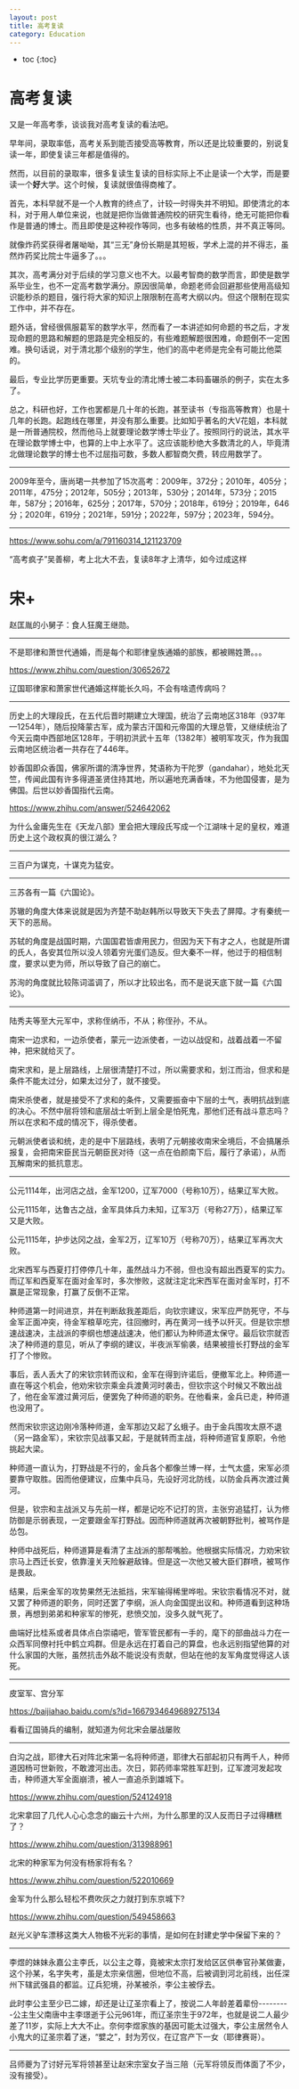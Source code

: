 ```yaml
---
layout: post
title: 高考复读
category: Education 
---
```


* toc
{:toc}

# 高考复读

又是一年高考季，谈谈我对高考复读的看法吧。

早年间，录取率低，高考关系到能否接受高等教育，所以还是比较重要的，别说复读一年，即使复读三年都是值得的。

然而，以目前的录取率，很多复读生复读的目标实际上不止是读一个大学，而是要读一个**好**大学。这个时候，复读就很值得商榷了。

首先，本科早就不是一个人教育的终点了，计较一时得失并不明知。即使清北的本科，对于用人单位来说，也就是把你当做普通院校的研究生看待，绝无可能把你看作是普通的博士。而且即使是这种视作等同，也多有破格的性质，并不真正等同。

就像炸药奖获得者屠呦呦，其“三无”身份长期是其短板，学术上混的并不得志，虽然炸药奖比院士牛逼多了。。。

其次，高考满分对于后续的学习意义也不大。以最考智商的数学而言，即使是数学系毕业生，也不一定高考数学满分。原因很简单，命题老师会回避那些使用高级知识能秒杀的题目，强行将大家的知识上限限制在高考大纲以内。但这个限制在现实工作中，并不存在。

题外话，曾经很佩服葛军的数学水平，然而看了一本讲述如何命题的书之后，才发现命题的思路和解题的思路是完全相反的，有些难题解题很困难，命题倒不一定困难。换句话说，对于清北那个级别的学生，他们的高中老师是完全有可能比他菜的。

最后，专业比学历更重要。天坑专业的清北博士被二本码畜碾杀的例子，实在太多了。

总之，科研也好，工作也罢都是几十年的长跑，甚至读书（专指高等教育）也是十几年的长跑。起跑线在哪里，并没有那么重要。比如知乎著名的大V花姐，本科就是一所普通院校，然而他马上就要理论数学博士毕业了。按照同行的说法，其水平在理论数学博士中，也算的上中上水平了。这应该能秒绝大多数清北的人，毕竟清北做理论数学的博士也不过屈指可数，多数人都智商欠费，转应用数学了。

---

2009年至今，唐尚珺一共参加了15次高考：2009年，372分；2010年，405分；2011年，475分；2012年，505分；2013年，530分；2014年，573分；2015年，587分；2016年，625分；2017年，570分；2018年，619分；2019年，646分；2020年，619分；2021年，591分；2022年，597分；2023年，594分。

---

https://www.sohu.com/a/791160314_121123709

“高考疯子”吴善柳，考上北大不去，复读8年才上清华，如今过成这样 

# 宋+

赵匡胤的小舅子：食人狂魔王继勋。

---

不是耶律和萧世代通婚，而是每个和耶律皇族通婚的部族，都被赐姓萧。。。

https://www.zhihu.com/question/30652672

辽国耶律家和萧家世代通婚这样能长久吗，不会有啥遗传病吗？

---

历史上的大理段氏，在五代后晋时期建立大理国，统治了云南地区318年（937年—1254年），随后投降蒙古军，成为蒙古汗国和元帝国的大理总管，又继续统治了今天云南中西部地区128年，于明初洪武十五年（1382年）被明军攻灭，作为我国云南地区统治者一共存在了446年。

妙香国即众香国，佛家所谓的清净世界，梵语称为干陀罗（gandahar），地处北天竺，传闻此国有许多得道圣贤住持其地，所以遍地充满香味，不为他国侵害，是为佛国。后世以妙香国指代云南。

https://www.zhihu.com/answer/524642062

为什么金庸先生在《天龙八部》里会把大理段氏写成一个江湖味十足的皇权，难道历史上这个政权真的很江湖么？

---

三百户为谋克，十谋克为猛安。

---

三苏各有一篇《六国论》。

苏辙的角度大体来说就是因为齐楚不助赵韩所以导致天下失去了屏障。才有秦统一天下的恶局。

苏轼的角度是战国时期，六国国君皆虐用民力，但因为天下有才之人，也就是所谓的氏人，各安其位所以没人领着穷光蛋们造反。但大秦不一样，他过于的相信制度，要求以吏为师，所以导致了自己的崩亡。

苏洵的角度就比较陈词滥调了，所以才比较出名，而不是说天底下就一篇《六国论》。

---

陆秀夫等至大元军中，求称侄纳币，不从；称侄孙，不从。

南宋一边求和，一边杀使者，蒙元一边派使者，一边以战促和，战着战着一不留神，把宋就给灭了。

南宋求和，是上层路线，上层很清楚打不过，所以需要求和，划江而治，但求和是条件不能太过分，如果太过分了，就不接受。

南宋杀使者，就是接受不了求和的条件，又需要振奋中下层的士气，表明抗战到底的决心。不然中层将领和底层战士听到上层全是怕死鬼，那他们还有战斗意志吗？所以在求和不成的情况下，得杀使者。

元朝派使者谈和统，走的是中下层路线，表明了元朝接收南宋全境后，不会搞屠杀报复，会把南宋臣民当元朝臣民对待（这一点在伯颜南下后，履行了承诺），从而瓦解南宋的抵抗意志。

---

公元1114年，出河店之战，金军1200，辽军7000（号称10万），结果辽军大败。

公元1115年，达鲁古之战，金军具体兵力未知，辽军3万（号称27万），结果辽军又是大败。

公元1115年，护步达冈之战，金军2万，辽军10万（号称70万），结果辽军再次大败。

北宋西军与西夏打打停停几十年，虽然战斗力不弱，但也没有超出西夏军的实力。而辽军和西夏军在面对金军时，多次惨败，这就注定北宋西军在面对金军时，打不赢是正常现象，打赢了反倒不正常。

种师道第一时间进京，并在判断敌我差距后，向钦宗建议，宋军应严防死守，不与金军正面冲突，待金军粮草吃完，往回撤时，再在黄河一线予以歼灭。但是钦宗想速战速决，主战派的李纲也想速战速决，他们都认为种师道太保守。最后钦宗就否决了种师道的意见，听从了李纲的建议，半夜派军偷袭，结果被擅长打野战的金军打了个惨败。

事后，丢人丢大了的宋钦宗转而议和，金军在得到许诺后，便撤军北上。种师道一直在等这个机会，他劝宋钦宗乘金兵渡黄河时袭击，但钦宗这个时候又不敢出战了，他在金军渡过黄河后，便罢免了种师道的职务。在他看来，金兵已走，种师道也没用了。

然而宋钦宗这边刚冷落种师道，金军那边又起了幺蛾子。由于金兵围攻太原不退（另一路金军），宋钦宗见战事又起，于是就转而主战，将种师道官复原职，令他挑起大梁。

种师道一直认为，打野战是不行的，金兵各个都像兰博一样，士气太盛，宋军必须要靠守取胜。因而他便建议，应集中兵马，先设好河北防线，以防金兵再次渡过黄河。

但是，钦宗和主战派又与先前一样，都是记吃不记打的货，主张穷追猛打，认为修防御是示弱表现，一定要跟金军打野战。因而种师道就再次被朝野批判，被骂作是怂包。

种师中战死后，种师道算是看清了主战派的那帮嘴脸。他根据实际情况，力劝宋钦宗马上西迁长安，依靠潼关天险躲避敌锋。但是这一次他又被大臣们群喷，被骂作是畏敌。

结果，后来金军的攻势果然无法抵挡，宋军输得稀里哗啦。宋钦宗看情况不对，就又罢了种师道的职务，同时还罢了李纲，派人向金国提出议和。种师道看到这种场景，再想到弟弟和种家军的惨死，悲愤交加，没多久就气死了。

曲端好比桂系或者具体点白崇禧吧，管军管民都有一手的，麾下的部曲战斗力在一众西军同僚衬托中鹤立鸡群。但是永远在打着自己的算盘，也永远别指望他算的对什么家国的大账，虽然抗击外敌不能说没有贡献，但站在他的友军角度觉得这人该死。

---

皮室军、宫分军

https://baijiahao.baidu.com/s?id=1667934649689275134

看看辽国骑兵的编制，就知道为何北宋会屡战屡败

---

白沟之战，耶律大石对阵北宋第一名将种师道，耶律大石部起初只有两千人，种师道因杨可世新败，不敢渡河出击。次日，郭药师率常胜军赶到，辽军渡河发起攻击，种师道大军全面崩溃，被人一直追杀到雄城下。

https://www.zhihu.com/question/524124918

北宋拿回了几代人心心念念的幽云十六州，为什么那里的汉人反而日子过得糟糕了？

https://www.zhihu.com/question/313988961

北宋的种家军为何没有杨家将有名？

https://www.zhihu.com/question/522010669

金军为什么那么轻松不费吹灰之力就打到东京城下?

https://www.zhihu.com/question/549458663

赵光义驴车漂移这类大人物极不光彩的事情，是如何在封建史学中保留下来的？

---

李煜的妹妹永嘉公主李氏，以公主之尊，竟被宋太宗打发给区区供奉官孙某做妻，这个孙某，名字失考，虽是太宗亲信圈，但地位不高，后被调到河北前线，出任深州下辖武强县的都监。辽兵犯境，孙某被杀，李公主被俘去。

此时李公主至少已二嫁，却还是让辽圣宗看上了，按说二人年龄差着辈份---------公主生父南唐中主李璟逝于公元961年，而辽圣宗生于972年，也就是说二人最少差了11岁，实际上大大不止。奈何李煜家族的基因可能太过强大，李公主居然令人小鬼大的辽圣宗着了迷，“嬖之”，封为芳仪，在辽宫产下一女（耶律赛哥）。

---

吕师夔为了讨好元军将领甚至让赵宋宗室女子当三陪（元军将领反而体面了不少，没有接受）。
